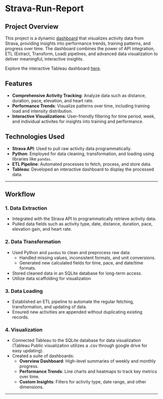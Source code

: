 # Strava-Run-Report

## Project Overview
This project is a dynamic [dashboard](https://public.tableau.com/app/profile/peter.califano1707/viz/RunDataReport/WeeklyDashboard) that visualizes activity data from Strava, providing insights into performance trends, training patterns, and progress over time. The dashboard combines the power of API integration, ETL (Extract, Transform, Load) pipelines, and advanced data visualization to deliver meaningful, interactive insights.

Explore the interactive Tableau dashboard [here](https://public.tableau.com/app/profile/peter.califano1707/viz/RunDataReport/WeeklyDashboard).

## Features
- **Comprehensive Activity Tracking**: Analyze data such as distance, duration, pace, elevation, and heart rate.
- **Performance Trends**: Visualize patterns over time, including training load and intensity distribution.
- **Interactive Visualizations**: User-friendly filtering for time period, week, and individual activites for insights into training and performance. 
  
## Technologies Used
- **Strava API**: Used to pull raw activity data programmatically.
- **Python**: Employed for data cleaning, transformation, and loading using libraries like `pandas`.
- **ETL Pipeline**: Automated processes to fetch, process, and store data.
- **Tableau**: Developed an interactive dashboard to display the processed data.

---

## Workflow

### 1. **Data Extraction**
   - Integrated with the Strava API to programmatically retrieve activity data.
   - Pulled data fields such as activity type, date, distance, duration, pace, elevation gain, and heart rate.

### 2. **Data Transformation**
   - Used Python and `pandas` to clean and preprocess raw data:
     - Handled missing values, inconsistent formats, and unit conversions.
     - Generated new calculated fields for time, pace, and date/time formats.
   - Stored cleaned data in an SQLite database for long-term access.
   - Utilize data scaffolding for visualization

### 3. **Data Loading**
   - Established an ETL pipeline to automate the regular fetching, transformation, and updating of data.
   - Ensured new activities are appended without duplicating existing records.

### 4. **Visualization**
   - Connected Tableau to the SQLite database for data visualization (Tableau Public visualization utilizes a .csv through google drive for easy updating).
   - Created a suite of dashboards:
     - **Overview Dashboard**: High-level summaries of weekly and monthly progress.
     - **Performance Trends**: Line charts and heatmaps to track key metrics over time.
     - **Custom Insights**: Filters for activity type, date range, and other dimensions.

---
